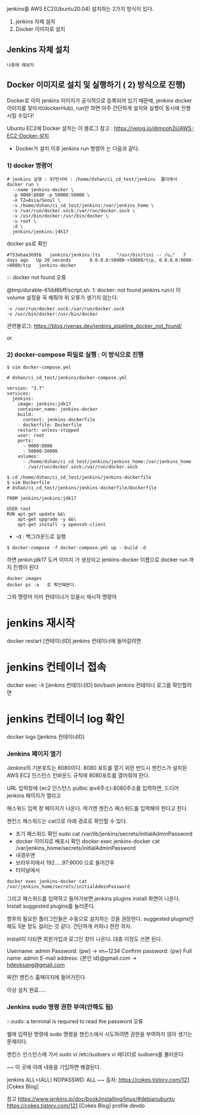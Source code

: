 jenkins를 AWS EC2(Ubuntu20.04) 설치하는 2가지 방식이 있다.
1) jenkins 자체 설치
2) Docker 이미지로 설치
## Jenkins 자체 설치
```
나중에 해보자
```
## Docker 이미지로 설치 및 실행하기 ( 2) 방식으로 진행)
Docker로 이미 jenkins 이미지가 공식적으로 등록되어 있기 때문에, jenkins docker 이미지를 찾아서(dockerHub), run만 하면 아주 간단하게 설치와 실행이 동시에 진행시킬 수있다!

Ubuntu EC2에 Docker 설치는 이 블로그 참고 : https://velog.io/@mooh2jj/AWS-EC2-Docker-설치

* Docker가 설치 이후 jenkins run 명령어 는 다음과 같다.
### 1) docker 명령어
```
# jenkins 실행 : 97번서버 : /home/dshan/ci_cd_test/jenkins  폴더에서 
docker run \
  --name jenkins-docker \
  -p 9000:8080 -p 50000:50000 \
  -e TZ=Asia/Seoul \
  -v /home/dshan/ci_cd_test/jenkins:/var/jenkins_home \
  -v /var/run/docker.sock:/var/run/docker.sock \
  -v /usr/bin/docker:/usr/bin/docker \
  -u root \
  -d \
  jenkins/jenkins:jdk17
```
docker ps로 확인
```
#753ebaa3695b   jenkins/jenkins:lts      "/usr/bin/tini -- /u…"   7 days ago   Up 20 seconds       0.0.0.0:50000->50000/tcp, 0.0.0.0:9000->8080/tcp   jenkins-docker
```

💥 docker not found 오류

@tmp/durable-61dd8bff/script.sh: 1: docker: not found
jenkins run시 이 volume 설정을 꼭 해줘야 위 오류가 생기지 않는다.
```
-v /var/run/docker.sock:/var/run/docker.sock
-v /usr/bin/docker:/usr/bin/docker
```
관련블로그: https://blog.riyenas.dev/jenkins_pipeline_docker_not_found/

or

### 2) docker-compose 파일로 실행 : 이 방식으로 진행
```
$ vim docker-compose.yml

# dshan/ci_cd_test/jenkins/docker-compose.yml

version: "3.7"
services:
  jenkins:
    image: jenkins:jdk17
    container_name: jenkins-docker
    build:
      context: jenkins-dockerfile
      dockerfile: Dockerfile
    restart: unless-stopped
    user: root
    ports:
      - 9000:8080
      - 50000:50000
    volumes:
      - /home/dshan/ci_cd_test/jenkins/jenkins_home:/var/jenkins_home
      - /var/run/docker.sock:/var/run/docker.sock

$ cd /home/dshan/ci_cd_test/jenkins/jenkins-dockerfile
$ vim Dockerfile
# dshan/ci_cd_test/jenkins/jenkins-dockerfile/Dockerfile

FROM jenkins/jenkins:jdk17

USER root
RUN apt-get update &&\
    apt-get upgrade -y &&\
    apt-get install -y openssh-client
```
* -d : 백그라운드로 실행
```
$ docker-compose -f docker-compose.yml up --build -d
```
하면 jenkin:jdk17 도커 이미지 가 생성되고 jenkins-docker 이름으로 docker run 까지 진행이 된다
```
docker images
docker ps -a   로 확인해본다.
```

그외 명령어
이미 컨테이너가 있을시 재시작 명령어
# jenkins 재시작
docker restart [컨테이너ID]
jenkins 컨테이너에 들어갈려면
# jenkins 컨테이너 접속
docker exec -it [jenkins 컨테이너ID] bin/bash
jenkins 컨테이너 로그를 확인할려면
# jenkins 컨테이너 log 확인
docker logs [jenkins 컨테이너ID]

### Jenkins 페이지 열기
Jenkins의 기본포트는 8080이다.
8080 포트를 열기 위한 반드시 젠킨스가 설치된 AWS EC2 인스턴스 인바운드 규칙에 8080포트를 열어줘야 한다.

URL 입력창에 {ec2 인스턴스 pulbic ipv4주소}:8080주소를 입력하면, 드디어 jenkins 페이지가 열리고

패스워드 입력 창 페이지가 나온다. 여기엔 젠킨스 패스워드를 입력해야 한다고 한다.

젠킨스 패스워드는 cat으로 아래 경로로 확인할 수 있다.

* 초기 패스워드 확인
sudo cat /var/lib/jenkins/secrets/initialAdminPassword
* docker 이미지로 배포시 확인
docker exec jenkins-docker cat /var/jenkins_home/secrets/initialAdminPassword
* 내경우엔
* 브라우저에서 192.....97:9000 으로 들어간후
* 터미널에서
```
docker exec jenkins-docker cat /var/jenkins_home/secrets/initialAdminPassword 
```

그리고 패스워드를 입력하고 들어가보면 jenkins plugins install 화면이 나온다.
Install suggested plugins를 눌러준다.

향후의 필요한 플러그인들은 수동으로 설치하는 것을 권장한다.
suggested plugins만 해도 5분 정도 걸리는 것 같다. 간단하게 커피나 한잔 하자.

install이 다되면 회원가입과 로그인 창이 나온다. 대충 이정도 쓰면 된다.

Username: admin
Password: {pw} -> vn~1234
Confirm password: {pw}
Full name: admin
E-mail address: {본인 id}@gmail.com -> hdeoksang@gmail.com


짜잔! 젠킨스 홈페이지에 들어가진다.

이상 설치 완료.....




### Jenkins sudo 명령 권한 부여(안해도 됨)

💥sudo: a terminal is required to read the password 오류

쉘에 입력된 명령에 sudo 명령을 젠킨스에서 시도하려면 권한을 부여하지 않아 생기는 문제이다.

젠킨스 인스턴스에 가서
sudo vi /etc/sudoers
vi 에디터로 sudoers를 불러온다.

~~ 이 곳에 아래 내용을 기입하면 해결된다.

jenkins ALL=(ALL) NOPASSWD: ALL
~~
출처: https://cokes.tistory.com/121 [Cokes Blog]


참고
https://www.jenkins.io/doc/book/installing/linux/#debianubuntu
https://cokes.tistory.com/121 [Cokes Blog]
profile
devdo
